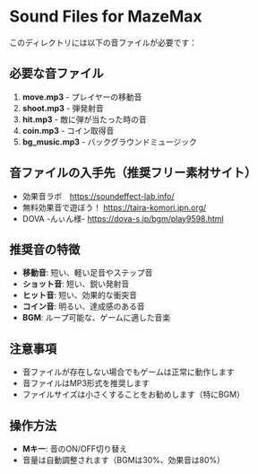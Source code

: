 # Sound Files for MazeMax

このディレクトリには以下の音ファイルが必要です：

## 必要な音ファイル

1. **move.mp3** - プレイヤーの移動音
2. **shoot.mp3** - 弾発射音
3. **hit.mp3** - 敵に弾が当たった時の音
4. **coin.mp3** - コイン取得音
5. **bg_music.mp3** - バックグラウンドミュージック

## 音ファイルの入手先（推奨フリー素材サイト）
- 効果音ラボ　<https://soundeffect-lab.info/>
- 無料効果音で遊ぼう！ <https://taira-komori.jpn.org/>
- DOVA -んぃん様- <https://dova-s.jp/bgm/play9598.html>

## 推奨音の特徴
- **移動音**: 短い、軽い足音やステップ音
- **ショット音**: 短い、鋭い発射音
- **ヒット音**: 短い、効果的な衝突音
- **コイン音**: 明るい、達成感のある音
- **BGM**: ループ可能な、ゲームに適した音楽

## 注意事項
- 音ファイルが存在しない場合でもゲームは正常に動作します
- 音ファイルはMP3形式を推奨します
- ファイルサイズは小さくすることをお勧めします（特にBGM）

## 操作方法
- **Mキー**: 音のON/OFF切り替え
- 音量は自動調整されます（BGMは30%、効果音は80%） 
